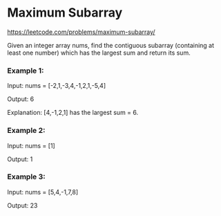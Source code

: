 # Maximum Subarray

https://leetcode.com/problems/maximum-subarray/

Given an integer array nums, find the contiguous subarray (containing at least one number) which has the largest sum and return its sum.

### Example 1:

Input: nums = [-2,1,-3,4,-1,2,1,-5,4]

Output: 6

Explanation: [4,-1,2,1] has the largest sum = 6.

### Example 2:

Input: nums = [1]

Output: 1

### Example 3:

Input: nums = [5,4,-1,7,8]

Output: 23
